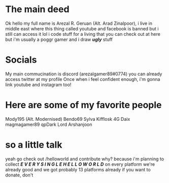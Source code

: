 # The main deed
Ok hello my full name is Arezal R. Geruan (Alt. Arad Zinalpoor),
i live in middle east where this thing called youtube and facebook is banned but i still can access it lol
i code stuff for a living that you can check out at here
but i'm usually a poggr gamer and i draw ***ugly*** stuff
# Socials
My main commucination is discord (arezalgamer89#0774)
you can already access twitter at my profile
Once when i feel confident enough, i'm gonna link youtube and instagram too!
# Here are some of my favorite people
Mody195 (Alt. Modernised)
Bendo69
Sylva
Kifflosk
4G
Daix
magmagamer89
qpDark Lord
Arshanjoon
# so a little talk
yeah go check out /helloworld and contribute
why? because i'm planning to collect ***E V E R Y  S I N G L E  H E L L O  W O R L D*** on every platform
we're already good and we got probably 13 platforms already
if you want to donate, don't

<!---
ArezalGame89/ArezalGame89 is a ✨ special ✨ repository because its `README.md` (this file) appears on your GitHub profile.
You can click the Preview link to take a look at your changes.
--->
